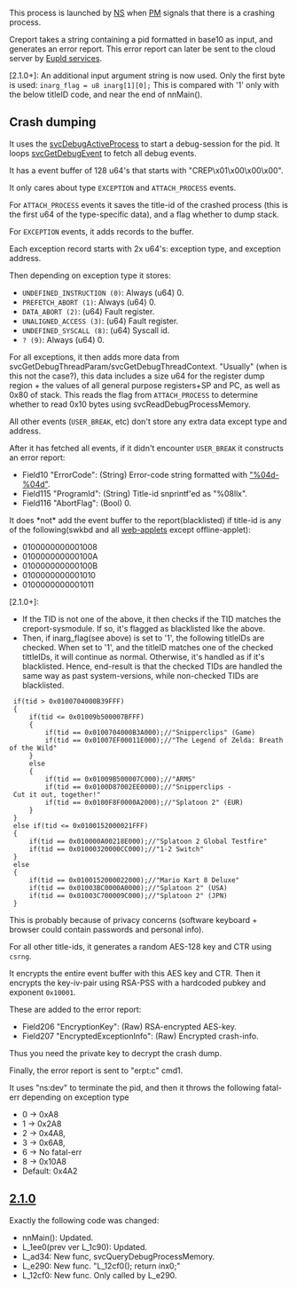 This process is launched by [NS](NS%20Services.md "wikilink") when
[PM](Process%20Manager%20services.md "wikilink") signals that there is a
crashing process.

Creport takes a string containing a pid formatted in base10 as input,
and generates an error report. This error report can later be sent to
the cloud server by [Eupld services](Eupld%20services.md "wikilink").

\[2.1.0+\]: An additional input argument string is now used. Only the
first byte is used: `inarg_flag = u8 inarg[1][0];` This is compared with
'1' only with the below titleID code, and near the end of nnMain().

## Crash dumping

It uses the [svcDebugActiveProcess](SVC.md "wikilink") to start a
debug-session for the pid. It loops
[svcGetDebugEvent](SVC.md "wikilink") to fetch all debug events.

It has a event buffer of 128 u64's that starts with
"CREP\\x01\\x00\\x00\\x00".

It only cares about type `EXCEPTION` and `ATTACH_PROCESS` events.

For `ATTACH_PROCESS` events it saves the title-id of the crashed process
(this is the first u64 of the type-specific data), and a flag whether to
dump stack.

For `EXCEPTION` events, it adds records to the buffer.

Each exception record starts with 2x u64's: exception type, and
exception address.

Then depending on exception type it stores:

  - `UNDEFINED_INSTRUCTION (0)`: Always (u64) 0.
  - `PREFETCH_ABORT (1)`: Always (u64) 0.
  - `DATA_ABORT (2)`: (u64) Fault register.
  - `UNALIGNED_ACCESS (3)`: (u64) Fault register.
  - `UNDEFINED_SYSCALL (8)`: (u64) Syscall id.
  - `? (9)`: Always (u64) 0.

For all exceptions, it then adds more data from
svcGetDebugThreadParam/svcGetDebugThreadContext. "Usually" (when is this
not the case?), this data includes a size u64 for the register dump
region + the values of all general purpose registers+SP and PC, as well
as 0x80 of stack. This reads the flag from `ATTACH_PROCESS` to determine
whether to read 0x10 bytes using svcReadDebugProcessMemory.

All other events (`USER_BREAK`, etc) don't store any extra data except
type and address.

After it has fetched all events, if it didn't encounter `USER_BREAK` it
constructs an error report:

  - Field10 "ErrorCode": (String) Error-code string formatted with
    ["%04d-%04d"](Error%20codes.md "wikilink").
  - Field115 "ProgramId": (String) Title-id snprintf'ed as "%08llx".
  - Field116 "AbortFlag": (Bool) 0.

It does \*not\* add the event buffer to the report(blacklisted) if
title-id is any of the following(swkbd and all
[web-applets](Internet%20Browser.md "wikilink") except offline-applet):

  - 0100000000001008
  - 010000000000100A
  - 010000000000100B
  - 0100000000001010
  - 0100000000001011

\[2.1.0+\]:

  - If the TID is not one of the above, it then checks if the TID
    matches the creport-sysmodule. If so, it's flagged as blacklisted
    like the above.
  - Then, if inarg\_flag(see above) is set to '1', the following
    titleIDs are checked. When set to '1', and the titleID matches one
    of the checked tittleIDs, it will continue as normal. Otherwise,
    it's handled as if it's blacklisted. Hence, end-result is that the
    checked TIDs are handled the same way as past system-versions, while
    non-checked TIDs are
blacklisted.

` if(tid > 0x0100704000B39FFF)`  
` {`  
`     if(tid <= 0x01009b500007BFFF)`  
`     {`  
`         if(tid == 0x0100704000B3A000)`<continue as normal>`;//"Snipperclips" (Game)`  
`         if(tid == 0x01007EF00011E000)`<continue as normal>`;//"The Legend of Zelda: Breath of the Wild"`  
`     }`  
`     else`  
`     {`  
`         if(tid == 0x01009B500007C000)`<continue as normal>`;//"ARMS"`  
`         if(tid == 0x0100D87002EE0000)`<continue as normal>`;//"Snipperclips - Cut it out, together!"`  
`         if(tid == 0x0100F8F0000A2000)`<continue as normal>`;//"Splatoon 2" (EUR)`  
`     }`  
` }`  
` else if(tid <= 0x0100152000021FFF)`  
` {`  
`     if(tid == 0x010000A00218E000)`<continue as normal>`;//"Splatoon 2 Global Testfire"`  
`     if(tid == 0x01000320000CC000)`<continue as normal>`;//"1-2 Switch"`  
` }`  
` else`  
` {`  
`     if(tid == 0x0100152000022000)`<continue as normal>`;//"Mario Kart 8 Deluxe"`  
`     if(tid == 0x01003BC0000A0000)`<continue as normal>`;//"Splatoon 2" (USA)`  
`     if(tid == 0x01003C700009C000)`<continue as normal>`;//"Splatoon 2" (JPN)`  
` }`

This is probably because of privacy concerns (software keyboard +
browser could contain passwords and personal info).

For all other title-ids, it generates a random AES-128 key and CTR using
`csrng`.

It encrypts the entire event buffer with this AES key and CTR. Then it
encrypts the key-iv-pair using RSA-PSS with a hardcoded pubkey and
exponent `0x10001`.

These are added to the error report:

  - Field206 "EncryptionKey": (Raw) RSA-encrypted AES-key.
  - Field207 "EncryptedExceptionInfo": (Raw) Encrypted crash-info.

Thus you need the private key to decrypt the crash dump.

Finally, the error report is sent to "erpt:c" cmd1.

It uses "ns:dev" to terminate the pid, and then it throws the following
fatal-err depending on exception type

  - 0 -\> 0xA8
  - 1 -\> 0x2A8
  - 2 -\> 0x4A8,
  - 3 -\> 0x6A8,
  - 6 -\> No fatal-err
  - 8 -\> 0x10A8
  - Default: 0x4A2

## [2.1.0](2.1.0.md "wikilink")

Exactly the following code was changed:

  - nnMain(): Updated.
  - L\_1ee0(prev ver L\_1c90): Updated.
  - L\_ad34: New func, svcQueryDebugProcessMemory.
  - L\_e290: New func. "L\_12cf0(<inparams>); return inx0;"
  - L\_12cf0: New func. Only called by L\_e290.
